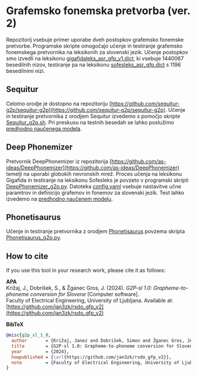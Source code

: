# Grafemsko fonemska pretvorba (ver. 2)

Repozitorij vsebuje primer uporabe dveh postopkov grafemsko fonemske pretvorbe. Programske skripte omogočajo učenje in testiranje grafemsko fonemskega pretvornika na leksikonih za slovenski jezik. Učenje postopkov smo izvedli na leksikonu [gigafidaleks_asr_gfp_v1.dict](https://unilj-my.sharepoint.com/:u:/g/personal/janezkrfe_fe1_uni-lj_si/ETiBHKPuflhClH3yXc3lNdAB5wt5LmxFg-eXZHTpjtYrjA?e=9GIWvP), ki vsebuje 1440067 besedilnih nizov, testiranje pa na leksikonu [sofesleks_asr_gfp.dict](https://unilj-my.sharepoint.com/:u:/g/personal/janezkrfe_fe1_uni-lj_si/EZbQLPY1Gz5AvLnEzK4icnYBoYE1sow5gWa2XihVWtNwcg?e=63kCSh) s 1196 besedilnimi nizi.

## Sequitur

Celotno orodje je dostopno na repozitoriju [https://github.com/sequitur-g2p/sequitur-g2p](https://github.com/sequitur-g2p/sequitur-g2p). Učenje in testiranje pretvornika z orodjem Sequitur izvedemo s pomočjo skripte [Sequitur_g2p.sh](Sequitur_g2p.sh).
Pri preskusu na testnih besedah se lahko poslužimo [predhodno naučenega modela](https://unilj-my.sharepoint.com/:u:/g/personal/janezkrfe_fe1_uni-lj_si/EWEPNOmBsCdKt7cGqJummYQBgygM8N_a3DDOj7vbpAx0mQ?e=mu1KPM).

## Deep Phonemizer

Pretvornik DeepPhonemizer iz repozitorija [https://github.com/as-ideas/DeepPhonemizer](https://github.com/as-ideas/DeepPhonemizer) temelji na uporabi globokih nevronskih mrež. Proces učenja na leksikonu Gigafida in testiranje na leksikonu Sofesleks je povzeto v programski skripti [DeepPhonemizer_g2p.py](DeepPhonemizer_g2p.py). Datoteka [config.yaml](config.yaml) vsebuje nastavitve učne paramtrov in definicijo grafemov in fonemov za slovenski jezik. Test lahko izvedemo na [predhodno naučenem modelu](https://unilj-my.sharepoint.com/:u:/g/personal/janezkrfe_fe1_uni-lj_si/EbGvV5SxPOdPomwE3SrKBZIBUyycwXxbZePIuKVFxvhUQw?e=6aQ2W4).

## Phonetisaurus

Učenje in testiranje pretvornika z orodjem [Phonetisaurus](https://github.com/rhasspy/phonetisaurus-pypi) povzema skripta [Phonetisaurus_g2p.py](Phonetisaurus_g2p.py).

## How to cite

If you use this tool in your research work, please cite it as follows:

**APA**  
Križaj, J., Dobrišek, S., & Žganec Gros, J. (2024). *G2P-sl 1.0: Grapheme-to-phoneme conversion for Slovene* [Computer software].  
Faculty of Electrical Engineering, University of Ljubljana. Available at: [https://github.com/jan3zk/rsdo_gfp_v2](https://github.com/jan3zk/rsdo_gfp_v2)

**BibTeX**
```bibtex
@misc{g2p_sl_1_0,
  author       = {Križaj, Janez and Dobrišek, Simon and Žganec Gros, Jerneja},
  title        = {G2P-sl 1.0: Grapheme-to-phoneme conversion for Slovene},
  year         = {2024},
  howpublished = {\url{https://github.com/jan3zk/rsdo_gfp_v2}},
  note         = {Faculty of Electrical Engineering, University of Ljubljana}
}
```
